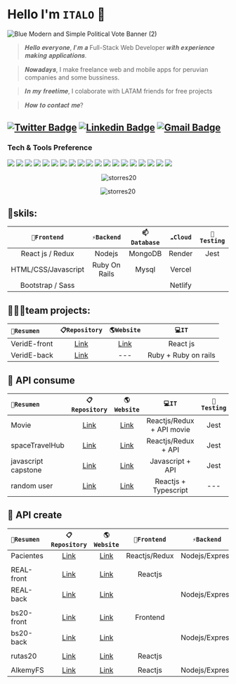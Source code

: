 # Hello I'm `ITALO` 👋

![Blue Modern and Simple Political Vote Banner (2)](https://user-images.githubusercontent.com/81504385/209167857-207b7a6e-c1c5-4fc3-a857-7b4e24aa7566.png)

> 𝑯𝒆𝒍𝒍𝒐 𝒆𝒗𝒆𝒓𝒚𝒐𝒏𝒆, 𝑰'𝒎 𝒂 Full-Stack Web Developer 𝒘𝒊𝒕𝒉 𝒆𝒙𝒑𝒆𝒓𝒊𝒆𝒏𝒄𝒆 𝒎𝒂𝒌𝒊𝒏𝒈 𝒂𝒑𝒑𝒍𝒊𝒄𝒂𝒕𝒊𝒐𝒏𝒔.

> 𝑵𝒐𝒘𝒂𝒅𝒂𝒚𝒔, I make freelance web and mobile apps for peruvian companies and some bussiness.

> 𝑰𝒏 𝒎𝒚 𝒇𝒓𝒆𝒆𝒕𝒊𝒎𝒆, I colaborate with LATAM friends for free projects

> 𝑯𝒐𝒘 𝒕𝒐 𝒄𝒐𝒏𝒕𝒂𝒄𝒕 𝒎𝒆?

## [![Twitter Badge](https://img.shields.io/badge/-@Twitter-1ca0f1?style=flat-square&labelColor=1ca0f1&logo=twitter&logoColor=white&link=https://twitter.com/italolonkan)](https://twitter.com/italolonkan) [![Linkedin Badge](https://img.shields.io/badge/-LinkedIn-blue?style=flat-square&logo=Linkedin&logoColor=white&link=https://www.linkedin.com/in/italo-lon-kan/)](https://www.linkedin.com/in/italo-lon-kan/) [![Gmail Badge](https://img.shields.io/badge/-Gmail-c14438?style=flat-square&logo=Gmail&logoColor=white&link=mailto:lorecha2027@gmail.com)](mailto:lorecha2027@gmail.com)


### Tech & Tools Preference

<img src = "https://img.shields.io/badge/-HTML5-E34F26?style=flat&logo=html5&logoColor=white"> <img src = "https://img.shields.io/badge/-CSS3-1572B6?style=flat&logo=css3&logoColor=white">
<img src="https://img.shields.io/badge/-Bootstrap-563D7C?style=flat&logo=bootstrap&logoColor=white">
<img src="https://img.shields.io/badge/-JavaScript-eed718?style=flat&logo=javascript&logoColor=ffffff">
<img src="https://img.shields.io/badge/-Sass-cc6699?style=flat&logo=sass&logoColor=ffffff">
<img src="https://img.shields.io/badge/-React-000000?style=flat&logo=react&logoColor=00c8ff">
<img src="https://img.shields.io/badge/-MongoDB-4DB33D?style=flat&logo=mongodb&logoColor=FFFFFF">
<img src="https://img.shields.io/badge/-GraphQL-e535ab?style=flat&logo=graphql&logoColor=FFFFFF">
<img src="https://img.shields.io/badge/-MySQL-F29111?style=flat&logo=mysql&logoColor=FFFFFF">
<img src="https://img.shields.io/badge/-Express.js-787878?style=flat">
<img src="https://img.shields.io/badge/-Node.js-3C873A?style=flat&logo=Node.js&logoColor=white">
<img src="https://img.shields.io/badge/-Firebase-FFA611?style=flat&logo=firebase&logoColor=FFFFFF">
<img src="http://img.shields.io/badge/-Google%20Cloud%20Platform-4285F4?style=flat&logo=google%20cloud&logoColor=white">
<img src="https://img.shields.io/badge/-Progressive Web Apps-5A0FC8?style=flat">
<img src="http://img.shields.io/badge/-Git-F1502F?style=flat&logo=git&logoColor=FFFFFF">
<img src="http://img.shields.io/badge/-Github-000000?style=flat&logo=github&logoColor=FFFFFF">
<img src="http://img.shields.io/badge/-VS%20Code-007ACC?style=flat&logo=visual%20studio%20code&logoColor=white">
<img src="http://img.shields.io/badge/-Heroku-430098?style=flat&logo=heroku&logoColor=white">
<img src="http://img.shields.io/badge/-Vercel-black?style=flat&logo=vercel&logoColor=white">


<p align="center">&nbsp;<img src="https://github-readme-stats.vercel.app/api?username=storres20&theme=radical&show_icons=true&locale=en" alt="storres20" /></p>
<p align="center"><img src="https://github-readme-streak-stats.herokuapp.com/?user=storres20&theme=radical" alt="storres20" /></p>


## 🔭skils:

| `🔭Frontend` | `⚡Backend` | `📫Database` | `☁️Cloud` | `🧪Testing` |
| :------: | :------: | :------: | :------: | :------: |
| React js / Redux | Nodejs | MongoDB | Render | Jest |
| HTML/CSS/Javascript | Ruby On Rails | Mysql | Vercel | |
| Bootstrap / Sass |  |  | Netlify | |


## 👨‍👦‍👦team projects:
|`🚀Resumen` | `📋Repository` | `🌎Website` | `💻IT` |
| :------ | :------: | :------: | :------: |
| VeridE-front | [Link](https://github.com/No-Country/C4-30-front "Link") | [Link](https://veride.netlify.app/) | React js |
| VeridE-back | [Link](https://github.com/storres20/c4-30-t-BACK "Link") | --- | Ruby + Ruby on rails |


## 🧩 API consume

|`🚀Resumen` | `📋Repository` | `🌎Website` | `💻IT` | `🧪Testing` |
| :------ | :------: | :------: | :------: | :------: |
| Movie | [Link](https://github.com/storres20/movies-react "Link") | [Link](https://moviesx7.netlify.app/ "https://moviesx7.netlify.app/") | Reactjs/Redux + API movie | Jest |
| spaceTravelHub | [Link](https://github.com/storres20/spaceTravelHub "Link") | [Link](https://spacetravelhub.onrender.com/ "https://spacetravelhub.onrender.com/") | Reactjs/Redux + API | Jest |
| javascript capstone | [Link](https://github.com/storres20/javascript_capstone "Link") | [Link](https://storres20.github.io/javascript_capstone/dist/ "https://storres20.github.io/javascript_capstone/dist/") | Javascript + API | Jest |
| random user | [Link](https://github.com/storres20/random "Link") | [Link](https://randomuser2023.netlify.app/ "https://randomuser2023.netlify.app/") | Reactjs + Typescript | --- |


## 🧩 API create

|`🚀Resumen` | `📋Repository` | `🌎Website` | `🔭Frontend` | `⚡Backend` | `📫Database` |
| :------ | :------: | :------: | :------: | :------: | :------: |
| Pacientes | [Link](https://github.com/storres20/pacientes "Link") | [Link](https://pacientes20.netlify.app/ "https://pacientes20.netlify.app/") | Reactjs/Redux | Nodejs/Express | MongoDB |
|  |  |  |  |  |  |
| REAL-front | [Link](https://github.com/storres20/REAL-front "Link") | [Link](https://real-front.netlify.app/ "https://real-front.netlify.app/") | Reactjs |  |  |
| REAL-back | [Link](https://github.com/storres20/REAL-back "Link") | [Link](https://real-back.vercel.app/api/products "https://real-back.vercel.app/api/products") |  | Nodejs/Express | Mysql |
|  |  |  |  | | |
| bs20-front | [Link](https://github.com/storres20/bs20-front "Link") | [Link](https://bs20-front.netlify.app/) | Frontend | | |
| bs20-back | [Link](https://github.com/storres20/bs20-back "Link") | [Link](https://bs20-back.vercel.app/) | | Nodejs/Express | Mysql |
|  |  |  |  | | |
| rutas20 | [Link](https://github.com/storres20/rutasq2-frontend "Link") | [Link](https://rutas20.netlify.app/) | Reactjs | | |
|  |  |  |  |
| AlkemyFS | [Link](https://github.com/storres20/alkemyFS "Link") | [Link](https://alkemy20-front.netlify.app/) | Reactjs | Nodejs/Express | Mysql |


<!--
**storres20/storres20** is a ✨ _special_ ✨ repository because its `README.md` (this file) appears on your GitHub profile.

Here are some ideas to get you started:

- 🔭 I’m currently working on ...
- 🌱 I’m currently learning ...
- 👯 I’m looking to collaborate on ...
- 🤔 I’m looking for help with ...
- 💬 Ask me about ...
- 📫 How to reach me: ...
- 😄 Pronouns: ...
- ⚡ Fun fact: ...
-->
